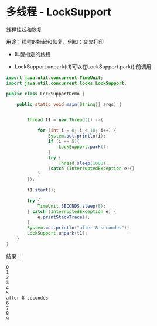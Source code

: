 # 多线程 - LockSupport



线程挂起和恢复



用途：线程的挂起和恢复，例如：交叉打印

- 叫醒指定的线程

- LockSupport.unpark(t1)可以在LockSupport.park();前调用


```java
import java.util.concurrent.TimeUnit;
import java.util.concurrent.locks.LockSupport;

public class LockSupportDemo {

    public static void main(String[] args) {


        Thread t1 = new Thread(() ->{

            for (int i = 0; i < 10; i++) {
                System.out.println(i);
                if (i == 5){
                    LockSupport.park();
                }
                try {
                    Thread.sleep(1000);
                }catch (InterruptedException e){}
            }
        });

        t1.start();

        try {
            TimeUnit.SECONDS.sleep(8);
        } catch (InterruptedException e) {
            e.printStackTrace();
        }
        System.out.println("after 8 secondes");
        LockSupport.unpark(t1);
    }
}
```



结果：

```
0
1
2
3
4
5
after 8 secondes
6
7
8
9
```

